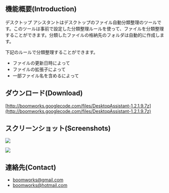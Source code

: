 ## 機能概要(Introduction) ##

デスクトップ アシスタントはデスクトップのファイル自動分類整理のツールです。このツールは事前で設定した分類整理ルールを使って、ファイルを分類整理することができます。分類したファイルの格納先のフォルダは自動的に作成します。

下記のルールで分類整理することができます。

  * ファイルの更新日時によって
  * ファイルの拡張子によって
  * 一部ファイル名を含めるによって

## ダウンロード(Download) ##

[http://boomworks.googlecode.com/files/DesktopAssistant-1.2.1.9.7z](http://boomworks.googlecode.com/files/DesktopAssistant-1.2.1.9.7z)

## スクリーンショット(Screenshots) ##

[![](http://boomworks.googlecode.com/files/DesktopAssistant-main-jp-1.2.png)](http://boomworks.googlecode.com/files/DesktopAssistant-1.2.1.9.7z)

[![](http://boomworks.googlecode.com/files/DesktopAssistant-ruledlg-jp-1.2.png)](http://boomworks.googlecode.com/files/DesktopAssistant-1.2.1.9.7z)

## 連絡先(Contact) ##
  * [boomworks@gmail.com](mailto:boomworks@gmail.com)
  * [boomworks@hotmail.com](mailto:boomworks@hotmail.com)